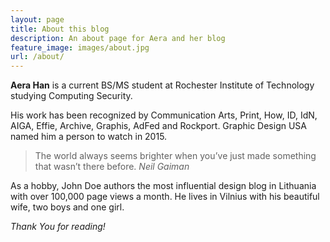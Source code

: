 ```yaml
---
layout: page
title: About this blog
description: An about page for Aera and her blog
feature_image: images/about.jpg
url: /about/
---
```


**Aera Han** is a current BS/MS student at Rochester Institute of Technology studying Computing Security. 

His work has been recognized by Communication Arts, Print, How, ID, IdN, AIGA, Effie, Archive, Graphis, AdFed and Rockport. Graphic Design USA named him a person to watch in 2015.

>The world always seems brighter when you’ve just made something that wasn’t there before. <cite>Neil Gaiman</cite>

As a hobby, John Doe authors the most influential design blog in Lithuania with over 100,000 page views a month. He lives in Vilnius with his beautiful wife, two boys and one girl.

*Thank You for reading!*
